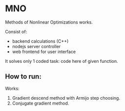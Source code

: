 # MNO
Methods of Nonlinear Optimizations works.

Consist of:
- backend calculations (C++)
- nodejs server controller
- web frontend for user interface

It solves only 1 coded task:
code here of given function.

How to run:
- 

Works:
1. Gradient descend method with Armijo step choosing.
2. Conjugate gradient method.
